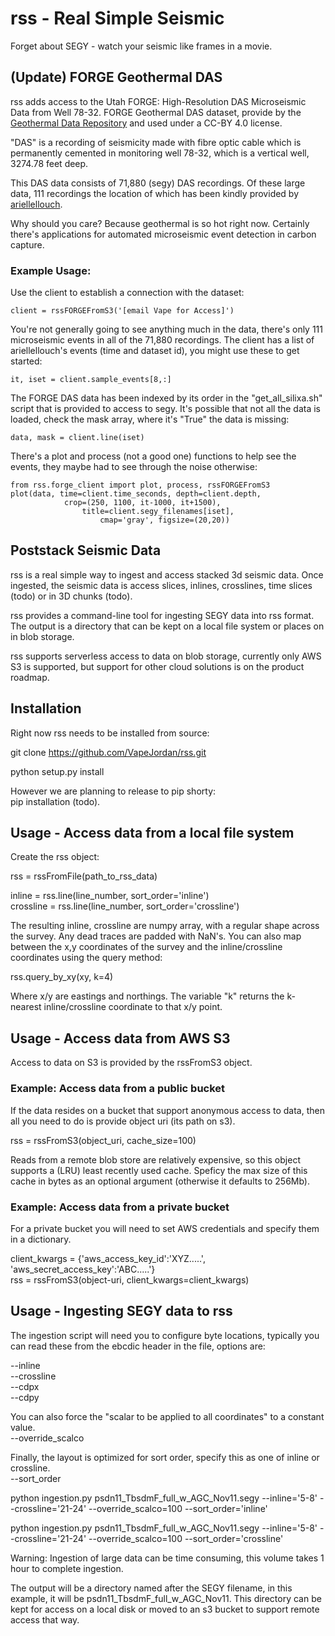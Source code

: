 # rss - Real Simple Seismic

Forget about SEGY - watch your seismic like frames in a movie.

## (Update) FORGE Geothermal DAS 

rss adds access to the Utah FORGE: High-Resolution DAS Microseismic Data from Well 78-32.
FORGE Geothermal DAS dataset, provide by the [Geothermal Data Repository](https://gdr.openei.org/submissions/1185) 
and used under a CC-BY 4.0 license.

"DAS" is a recording of seismicity made with fibre optic cable which is permanently cemented 
in monitoring well 78-32, which is a vertical well, 3274.78 feet deep. 

This DAS data consists of 71,880 (segy) DAS recordings. Of these large data, 111 recordings
the location of which has been kindly provided by [ariellellouch](https://github.com/ariellellouch/FORGE/blob/master/DAS_Microseis_Catalog).

Why should you care? Because geothermal is so hot right now. Certainly there's applications for 
automated microseismic event detection in carbon capture.


### Example Usage:

Use the client to establish a connection with the dataset:
```
client = rssFORGEFromS3('[email Vape for Access]')
```

You're not generally going to see anything much in the data, there's only 111 microseismic events 
in all of the 71,880 recordings. The client has a list of ariellellouch's events (time and dataset id), 
you might use these to get started:
```
it, iset = client.sample_events[8,:]
```

The FORGE DAS data has been indexed by its order in the "get_all_silixa.sh" script 
that is provided to access to segy. It's possible that not all the data is loaded, 
check the mask array, where it's "True" the data is missing:
```
data, mask = client.line(iset)
```

There's a plot and process (not a good one) functions to help see the events, they maybe had to
see through the noise otherwise:
```
from rss.forge_client import plot, process, rssFORGEFromS3
plot(data, time=client.time_seconds, depth=client.depth, 
            crop=(250, 1100, it-1000, it+1500), 
                title=client.segy_filenames[iset],
                    cmap='gray', figsize=(20,20))
```


## Poststack Seismic Data

rss is a real simple way to ingest and access stacked 3d seismic data. Once ingested, 
the seismic data is access slices, inlines, crosslines, time slices (todo) or in 
3D chunks (todo). 

rss provides a command-line tool for ingesting SEGY data into rss format. The output 
is a directory that can be kept on a local file system or places on in blob storage. 

rss supports serverless access to data on blob storage, currently only AWS S3 is supported, 
but support for other cloud solutions is on the product roadmap. 

## Installation
Right now rss needs to be installed from source:

git clone https://github.com/VapeJordan/rss.git

python setup.py install

However we are planning to release to pip shorty:\
pip installation (todo).

## Usage - Access data from a local file system

Create the rss object:

rss = rssFromFile(path_to_rss_data)

inline = rss.line(line_number, sort_order='inline')\
crossline = rss.line(line_number, sort_order='crossline')

The resulting inline, crossline are numpy array, with a regular shape across the survey.
Any dead traces are padded with NaN's. You can also map between the x,y coordinates of the survey and the inline/crossline 
coordinates using the query method:

rss.query_by_xy(xy, k=4)

Where x/y are eastings and northings. The variable "k" returns the k-nearest inline/crossline
coordinate to that x/y point. 


## Usage - Access data from AWS S3

Access to data on S3 is provided by the rssFromS3 object.

### Example: Access data from a public bucket

If the data resides on a bucket that support anonymous access to data, 
then all you need to do is provide object uri (its path on s3).

rss = rssFromS3(object_uri, cache_size=100)

Reads from a remote blob store are relatively expensive, so this object supports 
a (LRU) least recently used cache. Speficy the max size of this cache in bytes as 
an optional argument (otherwise it defaults to 256Mb).

### Example: Access data from a private bucket

For a private bucket you will need to set AWS credentials and specify them 
in a dictionary.

client_kwargs = {'aws_access_key_id':'XYZ.....', 'aws_secret_access_key':'ABC.....'}\
rss = rssFromS3(object-uri, client_kwargs=client_kwargs)

## Usage - Ingesting SEGY data to rss

The ingestion script will need you to configure byte locations, typically you can read these
from the ebcdic header in the file, options are:

--inline\
--crossline\
--cdpx\
--cdpy

You can also force the "scalar to be applied to all coordinates" to a constant value.\
--override_scalco

Finally, the layout is optimized for sort order, specify this as one of inline or crossline.\
--sort_order

python ingestion.py psdn11_TbsdmF_full_w_AGC_Nov11.segy --inline='5-8' --crossline='21-24' --override_scalco=100  --sort_order='inline'

python ingestion.py psdn11_TbsdmF_full_w_AGC_Nov11.segy --inline='5-8' --crossline='21-24' --override_scalco=100  --sort_order='crossline'

Warning: Ingestion of large data can be time consuming, this volume takes 1 hour to complete ingestion.

The output will be a directory named after the SEGY filename, in this example, it will be psdn11_TbsdmF_full_w_AGC_Nov11.
This directory can be kept for access on a local disk or moved to an s3 bucket to support remote access that way.







